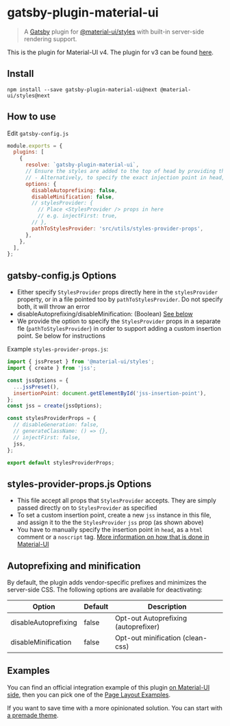 # gatsby-plugin-material-ui

> A [Gatsby](https://github.com/gatsbyjs/gatsby) plugin for
> [@material-ui/styles](https://github.com/mui-org/material-ui) with
> built-in server-side rendering support.

This is the plugin for Material-UI v4. The plugin for v3 can be found [here](https://github.com/hupe1980/gatsby-plugin-material-ui/tree/master).

## Install

`npm install --save gatsby-plugin-material-ui@next @material-ui/styles@next`

## How to use

Edit `gatsby-config.js`

```js
module.exports = {
  plugins: [
    {
      resolve: `gatsby-plugin-material-ui`,
      // Ensure the styles are added to the top of head by providing the `injectFirst: true` option in a `stylesProvider` property (see below)
      // - Alternatively, to specify the exact injection point in head, include the `pathToStylesProvider` property pointing to a config file (e.g. src/utils/styles-provider-props)
      options: {
        disableAutoprefixing: false,
        disableMinification: false,
        // stylesProvider: {
          // Place <StylesProvider /> props in here
          // e.g. injectFirst: true,
        // },
        pathToStylesProvider: 'src/utils/styles-provider-props',
      },
    },
  ],
};
```

## gatsby-config.js Options

- Either specify `StylesProvider` props directly here in the `stylesProvider` property, or in a file pointed too by `pathToStylesProvider`. Do not specify both, it will throw an error
- disableAutoprefixing/disableMinification: (Boolean) [See below](#autoprefixing-and-minification)
- We provide the option to specify the `StylesProvider` props in a separate fle (`pathToStylesProvider`) in order to support adding a custom insertion point. Se below for instructions

Example `styles-provider-props.js`:

```js
import { jssPreset } from '@material-ui/styles';
import { create } from 'jss';

const jssOptions = {
  ...jssPreset(),
  insertionPoint: document.getElementById('jss-insertion-point'),
};
const jss = create(jssOptions);

const stylesProviderProps = {
  // disableGeneration: false,
  // generateClassName: () => {},
  // injectFirst: false,
  jss,
};

export default stylesProviderProps;
```

## styles-provider-props.js Options

- This file accept all props that `StylesProvider` accepts. They are simply passed directly on to `StylesProvider` as specified
- To set a custom insertion point, create a new `jss` instance in this file, and assign it to the the `StylesProvider` `jss` prop (as shown above)
- You have to manually specify the insertion point in `head`, as a `html` comment or a `noscript` tag. [More information on how that is done in Material-UI](https://material-ui.com/customization/css-in-js/#css-injection-order)

## Autoprefixing and minification

By default, the plugin adds vendor-specific prefixes and minimizes the server-side CSS. The following options are available for deactivating:

| Option               | Default | Description                          |
| -------------------- | ------- | ------------------------------------ |
| disableAutoprefixing | false   | Opt-out Autoprefixing (autoprefixer) |
| disableMinification  | false   | Opt-out minification (clean-css)     |

## Examples

You can find an official integration example of this plugin [on Material-UI side](https://github.com/mui-org/material-ui/tree/next/examples/gatsby-next), then you can pick one of the [Page Layout Examples](https://next.material-ui.com/getting-started/page-layout-examples/).

If you want to save time with a more opinionated solution. You can start with [a premade theme](https://github.com/hupe1980/gatsby-theme-material-ui).